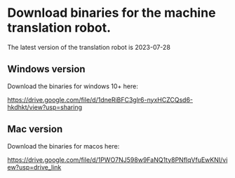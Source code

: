 # Download binaries for the machine translation robot.

The latest version of the translation robot is 2023-07-28

## Windows version
Download the binaries for windows 10+ here:

https://drive.google.com/file/d/1dneRiBFC3glr6-nyxHCZCQsd6-hkdhkt/view?usp=sharing

## Mac version
Download the binaries for macos here:

https://drive.google.com/file/d/1PWO7NJ598w9FaNQ1ty8PNflqVfuEwKNI/view?usp=drive_link

